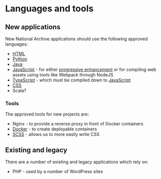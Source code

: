 # Languages and tools

## New applications

New National Archive applications should use the following approved languages:

- [HTML](/developer-handbook/technology/html)
- [Python](/developer-handbook/technology/python)
- [Java](/developer-handbook/technology/java)
- [JavaScript](/developer-handbook/technology/javascript) - for either [progressive enhancement](/developer-handbook/ways-of-working/service-standard/#progressive-enhancement) or for compiling web assets using tools like Webpack through NodeJS
- [TypeScript](/developer-handbook/technology/typescript) - which must be compiled down to [JavaScript](/developer-handbook/technology/javascript)
- [CSS](/developer-handbook/technology/css)
- Scala?

### Tools

The approved tools for new projects are:

- Nginx - to provide a reverse proxy in front of Docker containers
- [Docker](/developer-handbook/standards/containers.md) - to create deployable containers
- [SCSS](/developer-handbook/technology/css#scss) - allows us to more easily write CSS

## Existing and legacy

There are a number of existing and legacy applications which rely on:

- PHP - used by a number of WordPress sites

